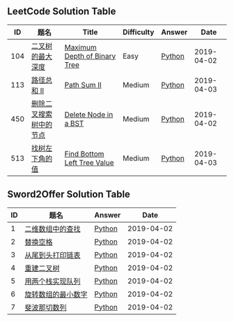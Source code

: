## LeetCode Solution Table

| ID   | 题名                                                         | Title                                                        | Difficulty | Answer          | Date       |
| ---- | ------------------------------------------------------------ | ------------------------------------------------------------ | ---------- | --------------- | ---------- |
| 104    | [二叉树的最大深度](https://leetcode-cn.com/problems/maximum-depth-of-binary-tree/description/) | [Maximum Depth of Binary Tree](https://leetcode.com/problems/maximum-depth-of-binary-tree/description/) | Easy       | [Python](https://github.com/YimingXue/leetcode-sword2offer/blob/master/leetcode/二叉树的最大深度.py) | 2019-04-02 |
| 113    | [路径总和 II](https://leetcode-cn.com/problems/path-sum-ii/description/) | [Path Sum II](https://leetcode.com/problems/path-sum-ii/description/) | Medium       | [Python](https://github.com/YimingXue/leetcode-sword2offer/blob/master/leetcode/路径总和-ii.py) | 2019-04-03 |
| 450    | [删除二叉搜索树中的节点](https://leetcode-cn.com/problems/delete-node-in-a-bst/description/) | [Delete Node in a BST](https://leetcode.com/problems/delete-node-in-a-bst/description/) | Medium       | [Python](https://github.com/YimingXue/leetcode-sword2offer/blob/master/leetcode/删除二叉搜索树中的节点.py) | 2019-04-02 |
| 513    | [找树左下角的值](https://leetcode-cn.com/problems/find-bottom-left-tree-value/description/) | [Find Bottom Left Tree Value](https://leetcode.com/problems/find-bottom-left-tree-value/description/) | Medium       | [Python](https://github.com/YimingXue/leetcode-sword2offer/blob/master/leetcode/找树左下角的值.py) | 2019-04-03 |



## Sword2Offer Solution Table

| ID   | 题名 | Answer | Date |
| ---- | ---- | ------ | ---- |
| 1    | [二维数组中的查找](https://www.nowcoder.com/practice/abc3fe2ce8e146608e868a70efebf62e?tpId=13&tqId=11154&rp=1&ru=%2Fta%2Fcoding-interviews&qru=%2Fta%2Fcoding-interviews%2Fquestion-ranking&tPage=1) | [Python](https://github.com/YimingXue/leetcode-sword2offer/blob/master/sword2offer/二维数组中的查找.py) | 2019-04-02 |
| 2    | [替换空格](https://www.nowcoder.com/practice/4060ac7e3e404ad1a894ef3e17650423?tpId=13&tqId=11155&rp=1&ru=%2Fta%2Fcoding-interviews&qru=%2Fta%2Fcoding-interviews%2Fquestion-ranking&tPage=1) | [Python](https://github.com/YimingXue/leetcode-sword2offer/blob/master/sword2offer/替换空格.py) | 2019-04-02 |
| 3    | [从尾到头打印链表](https://www.nowcoder.com/practice/d0267f7f55b3412ba93bd35cfa8e8035?tpId=13&tqId=11156&rp=1&ru=%2Fta%2Fcoding-interviews&qru=%2Fta%2Fcoding-interviews%2Fquestion-ranking&tPage=1) | [Python](https://github.com/YimingXue/leetcode-sword2offer/blob/master/sword2offer/从尾到头打印链表.py) | 2019-04-02 |
| 4    | [重建二叉树](https://www.nowcoder.com/practice/8a19cbe657394eeaac2f6ea9b0f6fcf6?tpId=13&tqId=11157&tPage=1&rp=1&ru=%2Fta%2Fcoding-interviews&qru=%2Fta%2Fcoding-interviews%2Fquestion-ranking) | [Python](https://github.com/YimingXue/leetcode-sword2offer/blob/master/sword2offer/重建二叉树.py) | 2019-04-02 |
| 5    | [用两个栈实现队列](https://www.nowcoder.com/practice/54275ddae22f475981afa2244dd448c6?tpId=13&tqId=11158&rp=1&ru=/ta/coding-interviews&qru=/ta/coding-interviews/question-ranking) | [Python](https://github.com/YimingXue/leetcode-sword2offer/blob/master/sword2offer/用两个栈实现队列.py) | 2019-04-02 |
| 6    | [旋转数组的最小数字](https://www.nowcoder.com/practice/9f3231a991af4f55b95579b44b7a01ba?tpId=13&tqId=11159&rp=1&ru=%2Fta%2Fcoding-interviews&qru=%2Fta%2Fcoding-interviews%2Fquestion-ranking&tPage=1) | [Python](https://github.com/YimingXue/leetcode-sword2offer/blob/master/sword2offer/旋转数组的最小数字.py) | 2019-04-02 |
| 7    | [斐波那切数列](https://www.nowcoder.com/practice/c6c7742f5ba7442aada113136ddea0c3?tpId=13&tqId=11160&rp=1&ru=%2Fta%2Fcoding-interviews&qru=%2Fta%2Fcoding-interviews%2Fquestion-ranking&tPage=1) | [Python](https://github.com/YimingXue/leetcode-sword2offer/blob/master/sword2offer/斐波那切数列.py) | 2019-04-02 |

